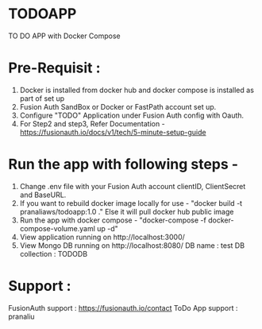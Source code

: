 # TODOAPP
TO DO APP with Docker Compose
# Pre-Requisit : 
1. Docker is installed from docker hub and docker compose is installed as part of set up
2. Fusion Auth SandBox or Docker or FastPath account set up.
3. Configure "TODO" Application under Fusion Auth config with Oauth. 
4. For Step2 and step3, Refer Documentation -  https://fusionauth.io/docs/v1/tech/5-minute-setup-guide 
# Run the app with following steps -
1. Change .env file with your Fusion Auth account clientID, ClientSecret and BaseURL.
2. If you want to rebuild docker image locally for use - 
    "docker build -t pranaliaws/todoapp:1.0 ." 
   Else it will pull docker hub public image
3. Run the app with docker compose -
 "docker-compose -f docker-compose-volume.yaml up -d"
4. View application running on http://localhost:3000/
5. View Mongo DB running on http://localhost:8080/
   DB name : test
   DB collection : TODODB

# Support :
FusionAuth support : https://fusionauth.io/contact
ToDo App support   : pranaliu

